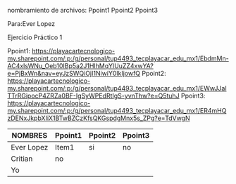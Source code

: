 nombramiento de archivos:
Ppoint1
Ppoint2
Ppoint3 

Para:Ever Lopez 

Ejercicio Práctico 1

Ppoint1:
https://playacartecnologico-my.sharepoint.com/:p:/g/personal/tup4493_tecplayacar_edu_mx1/EbdmMn-AC4xIsWNu_Oeb10IBp5a2J1HIhMqYlUuZZ4xwYA?e=PjBxWn&nav=eyJzSWQiOjI1NiwiY0lkIjowfQ
Ppoint2:
https://playacartecnologico-my.sharepoint.com/:p:/g/personal/tup4493_tecplayacar_edu_mx1/EWwJJalTTrRGipocP4ZRZa0BF-IgSyWPEdRtIgS-yvnThw?e=Q5tuhJ
Ppoint3:
https://playacartecnologico-my.sharepoint.com/:p:/g/personal/tup4493_tecplayacar_edu_mx1/ER4mHQzDENxJkpbXIiX1BTwBZCzKfsQKGspdgMnx5s_ZPg?e=TdVwgN


| NOMBRES  | Ppoint1 | Ppoint2 |Ppoint3 |
| ------------- | -------------- | -------------- | -------------- |
| Ever Lopez | Item1 | si | no |
| Critian | no |  |
| Yo |  | |


